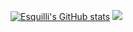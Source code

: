 [![Esquilli's GitHub stats](https://github-readme-stats.vercel.app/api?username=esquilli&show_icons=true&theme=dark)](https://github.com/anuraghazra/github-readme-stats)
![](https://komarev.com/ghpvc/?username=esquilli&color=red)
